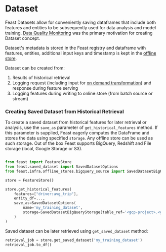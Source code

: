 # Dataset

Feast Datasets allow for conveniently saving dataframes that include both features and entities to be subsequently used for data analysis and model training.
[Data Quality Monitoring](https://docs.google.com/document/d/110F72d4NTv80p35wDSONxhhPBqWRwbZXG4f9mNEMd98) was the primary motivation for creating Dataset concept.

Dataset's metadata is stored in the Feast registry and dataframe with features, entities, additional input keys and timestamp is kept in the [offline store](../architecture-and-components/offline-store.md).

Dataset can be created from:
1. Results of historical retrieval
2. Logging request (including input for [on demand transformation](../../reference/alpha-on-demand-feature-view.md)) and response during feature serving
3. Logging features during writing to online store (from batch source or stream)


### Creating Saved Dataset from Historical Retrieval

To create a saved dataset from historical features for later retrieval or analysis, use the `save_as` parameter of `get_historical_features` method.
If this parameter is supplied, Feast eagerly computes the DataFrame and stores the data using specified `storage`.
Any offline store can be used as such storage. Out of the box Feast supports BigQuery, Redshift and File storage (local, Google Storage or S3).

```python

from feast import FeatureStore
from feast.saved_dataset import SavedDatasetOptions
from feast.infra.offline_stores.bigquery_source import SavedDatasetBigQueryStorage

store = FeatureStore()

store.get_historical_features(
    features=["driver:avg_trip"],
    entity_df=...,
    save_as=SavedDatasetOptions(
        name='my_training_dataset',
        storage=SavedDatasetBigQueryStorage(table_ref='<gcp-project>.<gcp-dataset>.my_training_dataset')
    )
)
```

Saved dataset can be later retrieved using `get_saved_dataset` method:
```python
retrieval_job = store.get_saved_dataset('my_training_dataset')
retrieval_job.to_df()
```